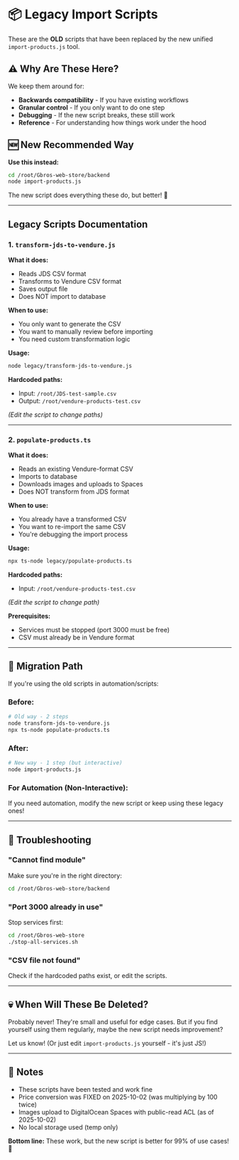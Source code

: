 # 📦 Legacy Import Scripts

These are the **OLD** scripts that have been replaced by the new unified `import-products.js` tool.

## ⚠️ Why Are These Here?

We keep them around for:
- **Backwards compatibility** - If you have existing workflows
- **Granular control** - If you only want to do one step
- **Debugging** - If the new script breaks, these still work
- **Reference** - For understanding how things work under the hood

## 🆕 New Recommended Way

**Use this instead:**
```bash
cd /root/Gbros-web-store/backend
node import-products.js
```

The new script does everything these do, but better! 🚀

---

## Legacy Scripts Documentation

### 1. `transform-jds-to-vendure.js`

**What it does:**
- Reads JDS CSV format
- Transforms to Vendure CSV format
- Saves output file
- Does NOT import to database

**When to use:**
- You only want to generate the CSV
- You want to manually review before importing
- You need custom transformation logic

**Usage:**
```bash
node legacy/transform-jds-to-vendure.js
```

**Hardcoded paths:**
- Input: `/root/JDS-test-sample.csv`
- Output: `/root/vendure-products-test.csv`

*(Edit the script to change paths)*

---

### 2. `populate-products.ts`

**What it does:**
- Reads an existing Vendure-format CSV
- Imports to database
- Downloads images and uploads to Spaces
- Does NOT transform from JDS format

**When to use:**
- You already have a transformed CSV
- You want to re-import the same CSV
- You're debugging the import process

**Usage:**
```bash
npx ts-node legacy/populate-products.ts
```

**Hardcoded paths:**
- Input: `/root/vendure-products-test.csv`

*(Edit the script to change path)*

**Prerequisites:**
- Services must be stopped (port 3000 must be free)
- CSV must already be in Vendure format

---

## 🔄 Migration Path

If you're using the old scripts in automation/scripts:

### Before:
```bash
# Old way - 2 steps
node transform-jds-to-vendure.js
npx ts-node populate-products.ts
```

### After:
```bash
# New way - 1 step (but interactive)
node import-products.js
```

### For Automation (Non-Interactive):
If you need automation, modify the new script or keep using these legacy ones!

---

## 🐛 Troubleshooting

### "Cannot find module"
Make sure you're in the right directory:
```bash
cd /root/Gbros-web-store/backend
```

### "Port 3000 already in use"
Stop services first:
```bash
cd /root/Gbros-web-store
./stop-all-services.sh
```

### "CSV file not found"
Check if the hardcoded paths exist, or edit the scripts.

---

## 💀 When Will These Be Deleted?

Probably never! They're small and useful for edge cases. But if you find yourself using them regularly, maybe the new script needs improvement? 

Let us know! (Or just edit `import-products.js` yourself - it's just JS!)

---

## 📝 Notes

- These scripts have been tested and work fine
- Price conversion was FIXED on 2025-10-02 (was multiplying by 100 twice)
- Images upload to DigitalOcean Spaces with public-read ACL (as of 2025-10-02)
- No local storage used (temp only)

**Bottom line:** These work, but the new script is better for 99% of use cases! 🎯









